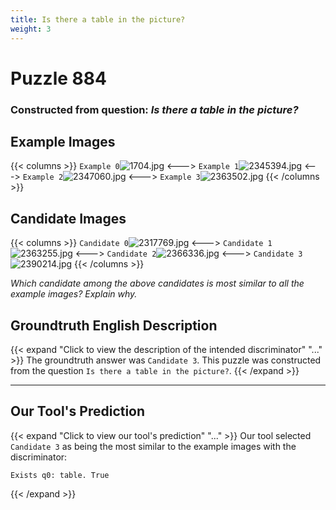 ```yaml
---
title: Is there a table in the picture?
weight: 3
---
```


# Puzzle 884
### Constructed from question: _Is there a table in the picture?_


## Example Images
{{< columns >}}
`Example 0`![1704.jpg](/gqa_images/1704.jpg)
<--->
`Example 1`![2345394.jpg](/gqa_images/2345394.jpg)
<--->
`Example 2`![2347060.jpg](/gqa_images/2347060.jpg)
<--->
`Example 3`![2363502.jpg](/gqa_images/2363502.jpg)
{{< /columns >}}

## Candidate Images
{{< columns >}}
`Candidate 0`![2317769.jpg](/gqa_images/2317769.jpg)
<--->
`Candidate 1`![2363255.jpg](/gqa_images/2363255.jpg)
<--->
`Candidate 2`![2366336.jpg](/gqa_images/2366336.jpg)
<--->
`Candidate 3`![2390214.jpg](/gqa_images/2390214.jpg)
{{< /columns >}}

*Which candidate among the above candidates is most similar to all the example images? Explain why.*

## Groundtruth English Description

{{< expand "Click to view the description of the intended discriminator" "..." >}}
The groundtruth answer was `Candidate 3`. This puzzle was constructed from the question `Is there a table in the picture?`.
{{< /expand >}}

---

## Our Tool's Prediction

{{< expand "Click to view our tool's prediction" "..." >}}
Our tool selected `Candidate 3` as being the most similar to the example images with the discriminator:
```plaintext
Exists q0: table. True
```
{{< /expand >}}

